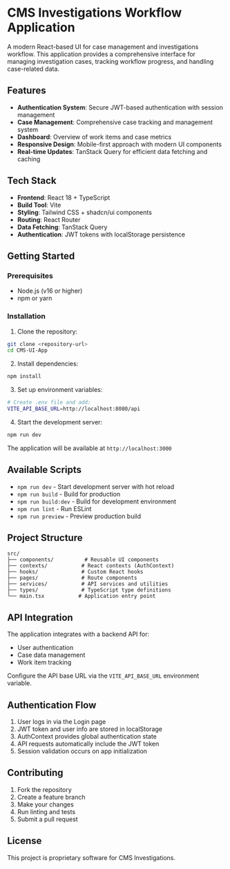 # CMS Investigations Workflow Application

A modern React-based UI for case management and investigations workflow. This application provides a comprehensive interface for managing investigation cases, tracking workflow progress, and handling case-related data.

## Features

- **Authentication System**: Secure JWT-based authentication with session management
- **Case Management**: Comprehensive case tracking and management system
- **Dashboard**: Overview of work items and case metrics
- **Responsive Design**: Mobile-first approach with modern UI components
- **Real-time Updates**: TanStack Query for efficient data fetching and caching

## Tech Stack

- **Frontend**: React 18 + TypeScript
- **Build Tool**: Vite
- **Styling**: Tailwind CSS + shadcn/ui components
- **Routing**: React Router
- **Data Fetching**: TanStack Query
- **Authentication**: JWT tokens with localStorage persistence

## Getting Started

### Prerequisites

- Node.js (v16 or higher)
- npm or yarn

### Installation

1. Clone the repository:
```bash
git clone <repository-url>
cd CMS-UI-App
```

2. Install dependencies:
```bash
npm install
```

3. Set up environment variables:
```bash
# Create .env file and add:
VITE_API_BASE_URL=http://localhost:8080/api
```

4. Start the development server:
```bash
npm run dev
```

The application will be available at `http://localhost:3000`

## Available Scripts

- `npm run dev` - Start development server with hot reload
- `npm run build` - Build for production
- `npm run build:dev` - Build for development environment
- `npm run lint` - Run ESLint
- `npm run preview` - Preview production build

## Project Structure

```
src/
├── components/          # Reusable UI components
├── contexts/           # React contexts (AuthContext)
├── hooks/              # Custom React hooks
├── pages/              # Route components
├── services/           # API services and utilities
├── types/              # TypeScript type definitions
└── main.tsx           # Application entry point
```

## API Integration

The application integrates with a backend API for:
- User authentication
- Case data management
- Work item tracking

Configure the API base URL via the `VITE_API_BASE_URL` environment variable.

## Authentication Flow

1. User logs in via the Login page
2. JWT token and user info are stored in localStorage
3. AuthContext provides global authentication state
4. API requests automatically include the JWT token
5. Session validation occurs on app initialization

## Contributing

1. Fork the repository
2. Create a feature branch
3. Make your changes
4. Run linting and tests
5. Submit a pull request

## License

This project is proprietary software for CMS Investigations.